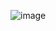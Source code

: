 ![image](https://user-images.githubusercontent.com/43161245/85006106-aa614900-b194-11ea-8eb9-be029f01c391.png)
